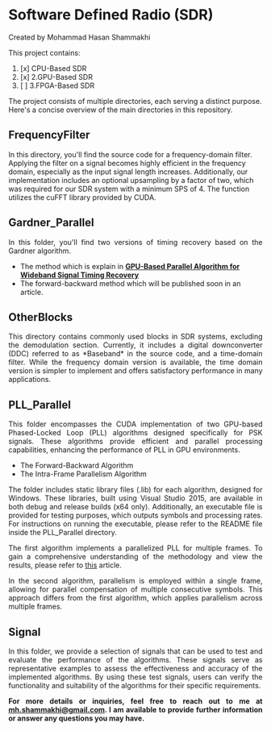 # Software Defined Radio (SDR)
Created by Mohammad Hasan Shammakhi

This project contains:
1. [x] CPU-Based SDR
2. [x] 2.GPU-Based SDR
3. [ ] 3.FPGA-Based SDR

The project consists of multiple directories, each serving a distinct purpose. Here's a concise overview of the main directories in this repository.

## FrequencyFilter

<!--- <p style="text-align: justify;"> -->
<p align="justify"> 

In this directory, you'll find the source code for a frequency-domain filter. Applying the filter on a signal becomes highly efficient in the frequency domain, especially as the input signal length increases. Additionally, our implementation includes an optional upsampling by a factor of two, which was required for our SDR system with a minimum SPS of 4. The function utilizes the cuFFT library provided by CUDA. 
</p>

## Gardner_Parallel

<p align="justify"> 
In this folder, you'll find two versions of timing recovery based on the Gardner algorithm.
</p>

  - The method which is explain in [**GPU-Based Parallel Algorithm for Wideband Signal Timing Recovery**](https://www.turcomat.org/index.php/turkbilmat/article/view/12005 "GPU-Based Parallel Algorithm for Wideband Signal Timing Recovery")
  - The forward-backward method which will be published soon in an article.

## OtherBlocks

<p align="justify"> 
This directory contains commonly used blocks in SDR systems, excluding the demodulation section. Currently, it includes a digital downconverter (DDC) referred to as *Baseband* in the source code, and a time-domain filter. While the frequency domain version is available, the time domain version is simpler to implement and offers satisfactory performance in many applications.
</p>

## PLL_Parallel

<p align="justify"> 
This folder encompasses the CUDA implementation of two GPU-based Phased-Locked Loop (PLL) algorithms designed specifically for PSK signals. These algorithms provide efficient and parallel processing capabilities, enhancing the performance of PLL in GPU environments.
</p>

  - The Forward-Backward Algorithm
  - The Intra-Frame Parallelism Algorithm

<div align="justify"> 
 The folder includes static library files (.lib) for each algorithm, designed for Windows. These libraries, built using Visual Studio 2015, are available in both debug and release builds (x64 only). Additionally, an executable file is provided for testing purposes, which outputs symbols and processing rates. For instructions on running the executable, please refer to the README file inside the PLL_Parallel directory.

The first algorithm implements a parallelized PLL for multiple frames. To gain a comprehensive understanding of the methodology and view the results, please refer to [this](https://papers.ssrn.com/sol3/papers.cfm?abstract_id=4100444) article.

In the second algorithm, parallelism is employed within a single frame, allowing for parallel compensation of multiple consecutive symbols. This approach differs from the first algorithm, which applies parallelism across multiple frames.
</p>

## Signal

In this folder, we provide a selection of signals that can be used to test and evaluate the performance of the algorithms. These signals serve as representative examples to assess the effectiveness and accuracy of the implemented algorithms. By using these test signals, users can verify the functionality and suitability of the algorithms for their specific requirements.

**For more details or inquiries, feel free to reach out to me at <ins>mh.shammakhi@gmail.com</ins>. I am available to provide further information or answer any questions you may have.**
